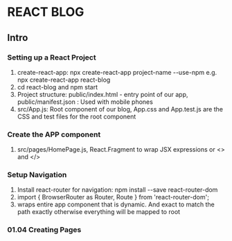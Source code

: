 # REACT BLOG
## Intro
### Setting up a React Project
1. create-react-app: npx create-react-app project-name --use-npm e.g. npx create-react-app react-blog
2. cd react-blog and npm start
3. Project structure: public/index.html - entry point of our app, public/manifest.json : Used with mobile phones
4. src/App.js: Root component of our blog, App.css and App.test.js are the CSS and test files for the root component

### Create the APP component
1. src/pages/HomePage.js, React.Fragment to wrap JSX expressions or <> and </>

### Setup Navigation
1. Install react-router for navigation: npm install --save react-router-dom
2. import { BrowserRouter as Router, Route } from 'react-router-dom';
3. <Router/> wraps entire app component that is dynamic. And exact to match the path exactly otherwise everything will be mapped to root

### 01.04 Creating Pages